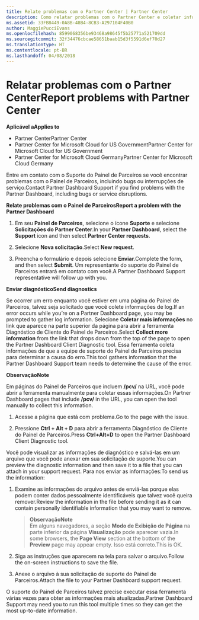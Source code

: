 ```yaml
---
title: Relate problemas com o Partner Center | Partner Center
description: Como relatar problemas com o Partner Center e coletar informações de diagnóstico para nossa equipe de suporte.
ms.assetid: 33FB8449-0A8B-48B4-8CB3-A297104F40B0
author: MaggiePucciEvans
ms.openlocfilehash: 8599068356be93468a98645f5b25771a521709dd
ms.sourcegitcommit: 32f34476cbcae58651baab15d3f5591d6ef70d27
ms.translationtype: HT
ms.contentlocale: pt-BR
ms.lasthandoff: 04/08/2018
---
```

# <a name="report-problems-with-partner-center"></a><span data-ttu-id="94865-103">Relatar problemas com o Partner Center</span><span class="sxs-lookup"><span data-stu-id="94865-103">Report problems with Partner Center</span></span>

**<span data-ttu-id="94865-104">Aplicável a</span><span class="sxs-lookup"><span data-stu-id="94865-104">Applies to</span></span>**

-  <span data-ttu-id="94865-105">Partner Center</span><span class="sxs-lookup"><span data-stu-id="94865-105">Partner Center</span></span>
-  <span data-ttu-id="94865-106">Partner Center for Microsoft Cloud for US Government</span><span class="sxs-lookup"><span data-stu-id="94865-106">Partner Center for Microsoft Cloud for US Government</span></span>
-  <span data-ttu-id="94865-107">Partner Center for Microsoft Cloud Germany</span><span class="sxs-lookup"><span data-stu-id="94865-107">Partner Center for Microsoft Cloud Germany</span></span>

<span data-ttu-id="94865-108">Entre em contato com o Suporte do Painel de Parceiros se você encontrar problemas com o Painel de Parceiros, incluindo bugs ou interrupções de serviço.</span><span class="sxs-lookup"><span data-stu-id="94865-108">Contact Partner Dashboard Support if you find problems with the Partner Dashboard, including bugs or service disruptions.</span></span>

**<span data-ttu-id="94865-109">Relate problemas com o Painel de Parceiros</span><span class="sxs-lookup"><span data-stu-id="94865-109">Report a problem with the Partner Dashboard</span></span>**

1.  <span data-ttu-id="94865-110">Em seu **Painel de Parceiros**, selecione o ícone **Suporte** e selecione **Solicitações do Partner Center**.</span><span class="sxs-lookup"><span data-stu-id="94865-110">In your **Partner Dashboard**, select the **Support** icon and then select **Partner Center requests**.</span></span>

2.  <span data-ttu-id="94865-111">Selecione **Nova solicitação**.</span><span class="sxs-lookup"><span data-stu-id="94865-111">Select **New request**.</span></span>

3.  <span data-ttu-id="94865-112">Preencha o formulário e depois selecione **Enviar**.</span><span class="sxs-lookup"><span data-stu-id="94865-112">Complete the form, and then select **Submit**.</span></span> <span data-ttu-id="94865-113">Um representante do suporte do Painel de Parceiros entrará em contato com você.</span><span class="sxs-lookup"><span data-stu-id="94865-113">A Partner Dashboard Support representative will follow up with you.</span></span>

**<span data-ttu-id="94865-114">Enviar diagnóstico</span><span class="sxs-lookup"><span data-stu-id="94865-114">Send diagnostics</span></span>**

<span data-ttu-id="94865-115">Se ocorrer um erro enquanto você estiver em uma página do Painel de Parceiros, talvez seja solicitado que você colete informações de log.</span><span class="sxs-lookup"><span data-stu-id="94865-115">If an error occurs while you’re on a Partner Dashboard page, you may be prompted to gather log information.</span></span> <span data-ttu-id="94865-116">Selecione **Coletar mais informações** no link que aparece na parte superior da página para abrir a ferramenta Diagnóstico de Cliente do Painel de Parceiros.</span><span class="sxs-lookup"><span data-stu-id="94865-116">Select **Collect more information** from the link that drops down from the top of the page to open the Partner Dashboard Client Diagnostic tool.</span></span> <span data-ttu-id="94865-117">Essa ferramenta coleta informações de que a equipe de suporte do Painel de Parceiros precisa para determinar a causa do erro.</span><span class="sxs-lookup"><span data-stu-id="94865-117">This tool gathers information that the Partner Dashboard Support team needs to determine the cause of the error.</span></span> 

**<span data-ttu-id="94865-118">Observação</span><span class="sxs-lookup"><span data-stu-id="94865-118">Note</span></span>**

<span data-ttu-id="94865-119">Em páginas do Painel de Parceiros que incluem **/pcv/** na URL, você pode abrir a ferramenta manualmente para coletar essas informações.</span><span class="sxs-lookup"><span data-stu-id="94865-119">On Partner Dashboard pages that include **/pcv/** in the URL, you can open the tool manually to collect this information.</span></span>

1.  <span data-ttu-id="94865-120">Acesse a página que está com problema.</span><span class="sxs-lookup"><span data-stu-id="94865-120">Go to the page with the issue.</span></span>

2.  <span data-ttu-id="94865-121">Pressione **Ctrl + Alt + D** para abrir a ferramenta Diagnóstico de Cliente do Painel de Parceiros.</span><span class="sxs-lookup"><span data-stu-id="94865-121">Press **Ctrl+Alt+D** to open the Partner Dashboard Client Diagnostic tool.</span></span>

<span data-ttu-id="94865-122">Você pode visualizar as informações de diagnóstico e salvá-las em um arquivo que você pode anexar em sua solicitação de suporte.</span><span class="sxs-lookup"><span data-stu-id="94865-122">You can preview the diagnostic information and then save it to a file that you can attach in your support request.</span></span> <span data-ttu-id="94865-123">Para nos enviar as informações:</span><span class="sxs-lookup"><span data-stu-id="94865-123">To send us the information:</span></span>

1.  <span data-ttu-id="94865-124">Examine as informações do arquivo antes de enviá-las porque elas podem conter dados pessoalmente identificáveis que talvez você queira remover.</span><span class="sxs-lookup"><span data-stu-id="94865-124">Review the information in the file before sending it as it can contain personally identifiable information that you may want to remove.</span></span> 

    >**<span data-ttu-id="94865-125">Observação</span><span class="sxs-lookup"><span data-stu-id="94865-125">Note</span></span>**<br>
    <span data-ttu-id="94865-126">Em alguns navegadores, a seção **Modo de Exibição de Página** na parte inferior da página **Visualização** pode aparecer vazia.</span><span class="sxs-lookup"><span data-stu-id="94865-126">In some browsers, the **Page View** section at the bottom of the **Preview** page may appear empty.</span></span> <span data-ttu-id="94865-127">Isso está correto.</span><span class="sxs-lookup"><span data-stu-id="94865-127">This is OK.</span></span>

2.  <span data-ttu-id="94865-128">Siga as instruções que aparecem na tela para salvar o arquivo.</span><span class="sxs-lookup"><span data-stu-id="94865-128">Follow the on-screen instructions to save the file.</span></span>

3.  <span data-ttu-id="94865-129">Anexe o arquivo à sua solicitação de suporte do Painel de Parceiros.</span><span class="sxs-lookup"><span data-stu-id="94865-129">Attach the file to your Partner Dashboard support request.</span></span>

<span data-ttu-id="94865-130">O suporte do Painel de Parceiros talvez precise executar essa ferramenta várias vezes para obter as informações mais atualizadas.</span><span class="sxs-lookup"><span data-stu-id="94865-130">Partner Dashboard Support may need you to run this tool multiple times so they can get the most up-to-date information.</span></span>

